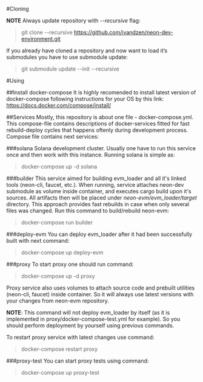 #Cloning

**NOTE** Always update repository with *--recursive* flag:
> git clone --recursive https://github.com/ivandzen/neon-dev-environment.git

If you already have cloned a repository and now want to load it’s submodules you have to use submodule update:
> git submodule update --init --recursive

#Using

##Install docker-compose
It is highly recomended to install latest version of docker-compose following instructions for your OS by this link:
https://docs.docker.com/compose/install/

##Services
Mostly, this repository is about one file - docker-compose.yml. This compose-file contains descriptions of
docker-services fitted for fast rebuild-deploy cycles that happens oftenly during development process. Compose 
file contains next services:

###solana
Solana development cluster. Usually one have to run this service once and then work with this instance. 
Running solana is simple as:
> docker-compose up -d solana

###builder
This service aimed for building evm_loader and all it's linked tools (neon-cli, faucet, etc.). When running, 
service attaches neon-dev submodule as volume inside container, and executes cargo build upon it's sources. 
All artifacts then will be placed under *neon-evm/evm_loader/target* directory. This approach provides fast rebuilds 
in case when only several files was changed. Run this command to build/rebuild neon-evm:
> docker-compose run builder

###deploy-evm 
You can deploy evm_loader after it had been successfully built with next command: 
> docker-compose up deploy-evm

###proxy
To start proxy one should run command:
> docker-compose up -d proxy

Proxy service also uses volumes to attach source code and prebuilt utilities (neon-cli, faucet) inside container. So
it will always use latest versions with your changes from neon-evm repository.

**NOTE**: This command will not deploy evm_loader by itself (as it is implemented in proxy/docker-compose-test.yml for example).
So you should perform deployment by yourself using previous commands.

To restart proxy service with latest changes use command:
> docker-compose restart proxy

###proxy-test
You can start proxy tests using command:
> docker-compose up proxy-test

